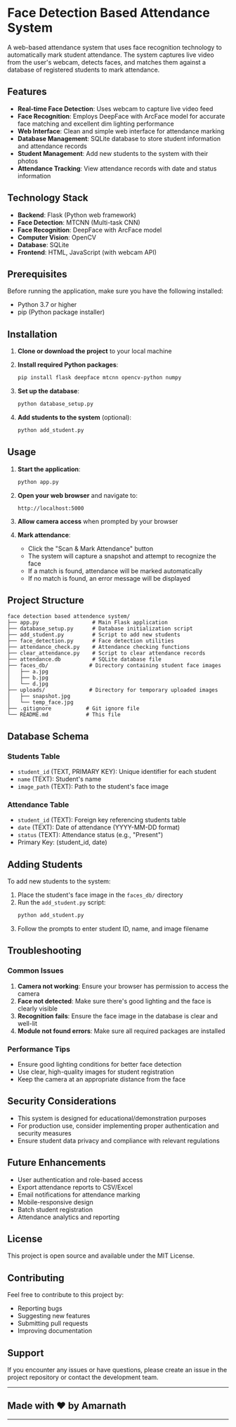 # Face Detection Based Attendance System

A web-based attendance system that uses face recognition technology to automatically mark student attendance. The system captures live video from the user's webcam, detects faces, and matches them against a database of registered students to mark attendance.

## Features

- **Real-time Face Detection**: Uses webcam to capture live video feed
- **Face Recognition**: Employs DeepFace with ArcFace model for accurate face matching and excellent dim lighting performance
- **Web Interface**: Clean and simple web interface for attendance marking
- **Database Management**: SQLite database to store student information and attendance records
- **Student Management**: Add new students to the system with their photos
- **Attendance Tracking**: View attendance records with date and status information

## Technology Stack

- **Backend**: Flask (Python web framework)
- **Face Detection**: MTCNN (Multi-task CNN)
- **Face Recognition**: DeepFace with ArcFace model
- **Computer Vision**: OpenCV
- **Database**: SQLite
- **Frontend**: HTML, JavaScript (with webcam API)

## Prerequisites

Before running the application, make sure you have the following installed:

- Python 3.7 or higher
- pip (Python package installer)

## Installation

1. **Clone or download the project** to your local machine

2. **Install required Python packages**:
   ```bash
   pip install flask deepface mtcnn opencv-python numpy
   ```

3. **Set up the database**:
   ```bash
   python database_setup.py
   ```

4. **Add students to the system** (optional):
   ```bash
   python add_student.py
   ```

## Usage

1. **Start the application**:
   ```bash
   python app.py
   ```

2. **Open your web browser** and navigate to:
   ```
   http://localhost:5000
   ```

3. **Allow camera access** when prompted by your browser

4. **Mark attendance**:
   - Click the "Scan & Mark Attendance" button
   - The system will capture a snapshot and attempt to recognize the face
   - If a match is found, attendance will be marked automatically
   - If no match is found, an error message will be displayed

## Project Structure

```
face detection based attendence system/
├── app.py                 # Main Flask application
├── database_setup.py      # Database initialization script
├── add_student.py         # Script to add new students
├── face_detection.py      # Face detection utilities
├── attendance_check.py    # Attendance checking functions
├── clear_attendance.py    # Script to clear attendance records
├── attendance.db          # SQLite database file
├── faces_db/             # Directory containing student face images
│   ├── a.jpg
│   ├── b.jpg
│   └── d.jpg
├── uploads/              # Directory for temporary uploaded images
│   ├── snapshot.jpg
│   └── temp_face.jpg
├── .gitignore           # Git ignore file
└── README.md            # This file
```

## Database Schema

### Students Table
- `student_id` (TEXT, PRIMARY KEY): Unique identifier for each student
- `name` (TEXT): Student's name
- `image_path` (TEXT): Path to the student's face image

### Attendance Table
- `student_id` (TEXT): Foreign key referencing students table
- `date` (TEXT): Date of attendance (YYYY-MM-DD format)
- `status` (TEXT): Attendance status (e.g., "Present")
- Primary Key: (student_id, date)

## Adding Students

To add new students to the system:

1. Place the student's face image in the `faces_db/` directory
2. Run the `add_student.py` script:
   ```bash
   python add_student.py
   ```
3. Follow the prompts to enter student ID, name, and image filename

## Troubleshooting

### Common Issues

1. **Camera not working**: Ensure your browser has permission to access the camera
2. **Face not detected**: Make sure there's good lighting and the face is clearly visible
3. **Recognition fails**: Ensure the face image in the database is clear and well-lit
4. **Module not found errors**: Make sure all required packages are installed

### Performance Tips

- Ensure good lighting conditions for better face detection
- Use clear, high-quality images for student registration
- Keep the camera at an appropriate distance from the face

## Security Considerations

- This system is designed for educational/demonstration purposes
- For production use, consider implementing proper authentication and security measures
- Ensure student data privacy and compliance with relevant regulations

## Future Enhancements

- User authentication and role-based access
- Export attendance reports to CSV/Excel
- Email notifications for attendance marking
- Mobile-responsive design
- Batch student registration
- Attendance analytics and reporting

## License

This project is open source and available under the MIT License.

## Contributing

Feel free to contribute to this project by:
- Reporting bugs
- Suggesting new features
- Submitting pull requests
- Improving documentation

## Support

If you encounter any issues or have questions, please create an issue in the project repository or contact the development team.

---

## Made with ❤️ by Amarnath

---
